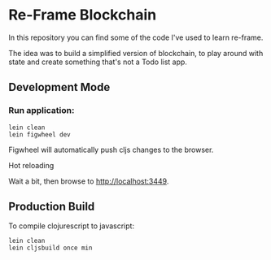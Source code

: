# Re-Frame Blockchain

In this repository you can find some of the code I've used to learn re-frame.

The idea was to build a simplified version of blockchain, to play around with state and create something that's not a Todo list app.


## Development Mode

### Run application:

```
lein clean
lein figwheel dev
```

Figwheel will automatically push cljs changes to the browser. 

Hot reloading

Wait a bit, then browse to [http://localhost:3449](http://localhost:3449).

## Production Build


To compile clojurescript to javascript:

```
lein clean
lein cljsbuild once min
```
